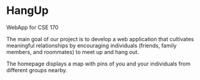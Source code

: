 # HangUp
WebApp for CSE 170

The main goal of our project is to develop a web application that cultivates meaningful relationships by encouraging individuals (friends, family members, and roommates) to meet up and hang out.

The homepage displays a map with pins of you and your individuals from different groups nearby. 
